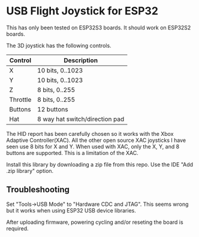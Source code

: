 # USB Flight Joystick for ESP32

This has only been tested on ESP32S3 boards. It should work on ESP32S2 boards.

The 3D joystick has the following controls.

Control |Description
--------|---------------
X       |10 bits, 0..1023
Y       |10 bits, 0..1023
Z       |8 bits, 0..255  
Throttle|8 bits, 0..255
Buttons |12 buttons
Hat     |8 way hat switch/direction pad

The HID report has been carefully chosen so it works with the Xbox Adaptive
Controller(XAC). All the other open source XAC joysticks I have seen use 8 bits
for X and Y. When used with XAC, only the X, Y, and 8 buttons are supported.
This is a limitation of the XAC.

Install this library by downloading a zip file from this repo. Use the IDE
"Add .zip library" option.

## Troubleshooting

Set "Tools->USB Mode" to "Hardware CDC and JTAG". This seems wrong but it
works when using ESP32 USB device libraries.

After uploading firmware, powering cycling and/or reseting the board is
required.

